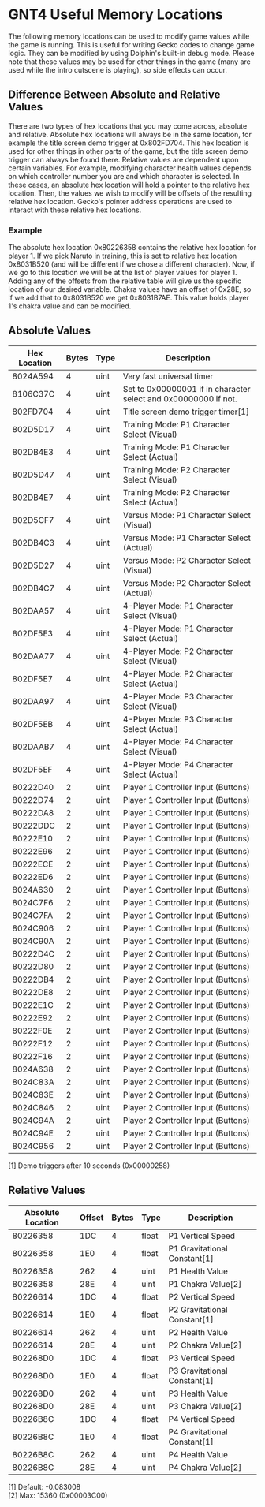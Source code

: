 # GNT4 Useful Memory Locations

The following memory locations can be used to modify game values while the game is running. This is useful for writing Gecko codes to change game logic. They can be modified by using Dolphin's built-in debug mode. Please note that these values may be used for other things in the game (many are used while the intro cutscene is playing), so side effects can occur.

## Difference Between Absolute and Relative Values

There are two types of hex locations that you may come across, absolute and relative. Absolute hex locations will always be in the same location, for example the title screen demo trigger at 0x802FD704. This hex location is used for other things in other parts of the game, but the title screen demo trigger can always be found there. Relative values are dependent upon certain variables. For example, modifying character health values depends on which controller number you are and which character is selected. In these cases, an absolute hex location will hold a pointer to the relative hex location. Then, the values we wish to modify will be offsets of the resulting relative hex location. Gecko's pointer address operations are used to interact with these relative hex locations.

### Example

The absolute hex location 0x80226358 contains the relative hex location for player 1. If we pick Naruto in training, this is set to relative hex location 0x8031B520 (and will be different if we chose a different character). Now, if we go to this location we will be at the list of player values for player 1. Adding any of the offsets from the relative table will give us the specific location of our desired variable. Chakra values have an offset of 0x28E, so if we add that to 0x8031B520 we get 0x8031B7AE. This value holds player 1's chakra value and can be modified.

## Absolute Values

| Hex Location |  Bytes |   Type  |  Description                                                                               |
|--------------|--------|---------|--------------------------------------------------------------------------------------------|
| 8024A594     |  4     |  uint   |  Very fast universal timer                                                                 |
| 8106C37C     |  4     |  uint   |  Set to 0x00000001 if in character select and 0x00000000 if not.                           |
| 802FD704     |  4     |  uint   |  Title screen demo trigger timer[1]                                                        |
| 802D5D17     |  4     |  uint   |  Training Mode: P1 Character Select (Visual)                                               |
| 802DB4E3     |  4     |  uint   |  Training Mode: P1 Character Select (Actual)                                               |
| 802D5D47     |  4     |  uint   |  Training Mode: P2 Character Select (Visual)                                               |
| 802DB4E7     |  4     |  uint   |  Training Mode: P2 Character Select (Actual)                                               |
| 802D5CF7     |  4     |  uint   |  Versus Mode: P1 Character Select (Visual)                                                 |
| 802DB4C3     |  4     |  uint   |  Versus Mode: P1 Character Select (Actual)                                                 |
| 802D5D27     |  4     |  uint   |  Versus Mode: P2 Character Select (Visual)                                                 |
| 802DB4C7     |  4     |  uint   |  Versus Mode: P2 Character Select (Actual)                                                 |
| 802DAA57     |  4     |  uint   |  4-Player Mode: P1 Character Select (Visual)                                               |
| 802DF5E3     |  4     |  uint   |  4-Player Mode: P1 Character Select (Actual)                                               |
| 802DAA77     |  4     |  uint   |  4-Player Mode: P2 Character Select (Visual)                                               |
| 802DF5E7     |  4     |  uint   |  4-Player Mode: P2 Character Select (Actual)                                               |
| 802DAA97     |  4     |  uint   |  4-Player Mode: P3 Character Select (Visual)                                               |
| 802DF5EB     |  4     |  uint   |  4-Player Mode: P3 Character Select (Actual)                                               |
| 802DAAB7     |  4     |  uint   |  4-Player Mode: P4 Character Select (Visual)                                               |
| 802DF5EF     |  4     |  uint   |  4-Player Mode: P4 Character Select (Actual)                                               |
| 80222D40     |  2     |  uint   |  Player 1 Controller Input (Buttons)                                                       |
| 80222D74     |  2     |  uint   |  Player 1 Controller Input (Buttons)                                                       |
| 80222DA8     |  2     |  uint   |  Player 1 Controller Input (Buttons)                                                       |
| 80222DDC     |  2     |  uint   |  Player 1 Controller Input (Buttons)                                                       |
| 80222E10     |  2     |  uint   |  Player 1 Controller Input (Buttons)                                                       |
| 80222E96     |  2     |  uint   |  Player 1 Controller Input (Buttons)                                                       |
| 80222ECE     |  2     |  uint   |  Player 1 Controller Input (Buttons)                                                       |
| 80222ED6     |  2     |  uint   |  Player 1 Controller Input (Buttons)                                                       |
| 8024A630     |  2     |  uint   |  Player 1 Controller Input (Buttons)                                                       |
| 8024C7F6     |  2     |  uint   |  Player 1 Controller Input (Buttons)                                                       |
| 8024C7FA     |  2     |  uint   |  Player 1 Controller Input (Buttons)                                                       |
| 8024C906     |  2     |  uint   |  Player 1 Controller Input (Buttons)                                                       |
| 8024C90A     |  2     |  uint   |  Player 1 Controller Input (Buttons)                                                       |
| 80222D4C     |  2     |  uint   |  Player 2 Controller Input (Buttons)                                                       |
| 80222D80     |  2     |  uint   |  Player 2 Controller Input (Buttons)                                                       |
| 80222DB4     |  2     |  uint   |  Player 2 Controller Input (Buttons)                                                       |
| 80222DE8     |  2     |  uint   |  Player 2 Controller Input (Buttons)                                                       |
| 80222E1C     |  2     |  uint   |  Player 2 Controller Input (Buttons)                                                       |
| 80222E92     |  2     |  uint   |  Player 2 Controller Input (Buttons)                                                       |
| 80222F0E     |  2     |  uint   |  Player 2 Controller Input (Buttons)                                                       |
| 80222F12     |  2     |  uint   |  Player 2 Controller Input (Buttons)                                                       |
| 80222F16     |  2     |  uint   |  Player 2 Controller Input (Buttons)                                                       |
| 8024A638     |  2     |  uint   |  Player 2 Controller Input (Buttons)                                                       |
| 8024C83A     |  2     |  uint   |  Player 2 Controller Input (Buttons)                                                       |
| 8024C83E     |  2     |  uint   |  Player 2 Controller Input (Buttons)                                                       |
| 8024C846     |  2     |  uint   |  Player 2 Controller Input (Buttons)                                                       |
| 8024C94A     |  2     |  uint   |  Player 2 Controller Input (Buttons)                                                       |
| 8024C94E     |  2     |  uint   |  Player 2 Controller Input (Buttons)                                                       |
| 8024C956     |  2     |  uint   |  Player 2 Controller Input (Buttons)                                                       |

[1] Demo triggers after 10 seconds (0x00000258)

## Relative Values

| Absolute Location |  Offset |  Bytes |  Type  |  Description                                    |
|-------------------|---------|--------|--------|-------------------------------------------------|
| 80226358          |  1DC    |  4     |  float |  P1 Vertical Speed                              |
| 80226358          |  1E0    |  4     |  float |  P1 Gravitational Constant[1]                   |
| 80226358          |  262    |  4     |  uint  |  P1 Health Value                                |
| 80226358          |  28E    |  4     |  uint  |  P1 Chakra Value[2]                             |
| 80226614          |  1DC    |  4     |  float |  P2 Vertical Speed                              |
| 80226614          |  1E0    |  4     |  float |  P2 Gravitational Constant[1]                   |
| 80226614          |  262    |  4     |  uint  |  P2 Health Value                                |
| 80226614          |  28E    |  4     |  uint  |  P2 Chakra Value[2]                             |
| 802268D0          |  1DC    |  4     |  float |  P3 Vertical Speed                              |
| 802268D0          |  1E0    |  4     |  float |  P3 Gravitational Constant[1]                   |
| 802268D0          |  262    |  4     |  uint  |  P3 Health Value                                |
| 802268D0          |  28E    |  4     |  uint  |  P3 Chakra Value[2]                             |
| 80226B8C          |  1DC    |  4     |  float |  P4 Vertical Speed                              |
| 80226B8C          |  1E0    |  4     |  float |  P4 Gravitational Constant[1]                   |
| 80226B8C          |  262    |  4     |  uint  |  P4 Health Value                                |
| 80226B8C          |  28E    |  4     |  uint  |  P4 Chakra Value[2]                             |

[1] Default: -0.083008  
[2] Max: 15360 (0x00003C00)
